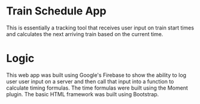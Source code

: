 # Train Schedule App
This is essentially a tracking tool that receives user input on train start times and calculates the next arriving train based on the current time. 

# Logic
This web app was built using Google's Firebase to show the ability to log user user input on a server and then call that input into a function to calculate timing formulas. The time formulas were built using the Moment plugin. The basic HTML framework was built using Bootstrap.
